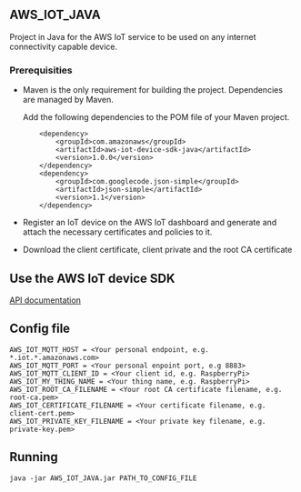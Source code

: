 ## AWS_IOT_JAVA
Project in Java for the AWS IoT service to be used on any internet connectivity capable device.

### Prerequisities

- Maven is the only requirement for building the project. Dependencies are managed by Maven.

  Add the following dependencies to the POM file of your Maven project.
    ```
        <dependency>
            <groupId>com.amazonaws</groupId>
            <artifactId>aws-iot-device-sdk-java</artifactId>
            <version>1.0.0</version>
        </dependency>
        <dependency>
            <groupId>com.googlecode.json-simple</groupId>
            <artifactId>json-simple</artifactId>
            <version>1.1</version>
        </dependency>
    ```
- Register an IoT device on the AWS IoT dashboard and generate and attach the necessary certificates and policies to it.
- Download the client certificate, client private and the root CA certificate 


## Use the AWS IoT device SDK

[API documentation](http://aws-iot-device-sdk-java-docs.s3-website-us-east-1.amazonaws.com)


## Config file

```
AWS_IOT_MQTT_HOST = <Your personal endpoint, e.g. *.iot.*.amazonaws.com>
AWS_IOT_MQTT_PORT = <Your personal enpoint port, e.g 8883>
AWS_IOT_MQTT_CLIENT_ID = <Your client id, e.g. RaspberryPi>
AWS_IOT_MY_THING_NAME = <Your thing name, e.g. RaspberryPi>
AWS_IOT_ROOT_CA_FILENAME = <Your root CA certificate filename, e.g. root-ca.pem>
AWS_IOT_CERTIFICATE_FILENAME = <Your certificate filename, e.g. client-cert.pem>
AWS_IOT_PRIVATE_KEY_FILENAME = <Your private key filename, e.g. private-key.pem>
```

## Running

```
java -jar AWS_IOT_JAVA.jar PATH_TO_CONFIG_FILE
```
